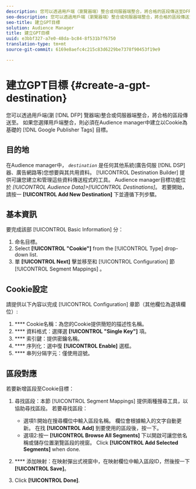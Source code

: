 ```yaml
---
description: 您可以透過用戶端（瀏覽器端）整合或伺服器端整合，將合格的區段傳送至DFP。 如果您選擇用戶端整合，您必須在Audience manager中為Google Publisher標籤建立Cookie型目標。
seo-description: 您可以透過用戶端（瀏覽器端）整合或伺服器端整合，將合格的區段傳送至DFP。 如果您選擇用戶端整合，您必須在Audience manager中為Google Publisher標籤建立Cookie型目標。
seo-title: 建立GPT目標
solution: Audience Manager
title: 建立GPT目標
uuid: e3bbf327-a7e0-48da-bc84-8f531b7f6750
translation-type: tm+mt
source-git-commit: 6169e8aefc4c215c83d6229be7378f90453f19e9

---
```



# 建立GPT目標 {#create-a-gpt-destination}

您可以透過用戶端(瀏 [!DNL DFP] 覽器端)整合或伺服器端整合，將合格的區段傳送至。 如果您選擇用戶端整合，則必須在Audience manager中建立以Cookie為基礎的 [!DNL Google Publisher Tags] 目標。

## 目的地

在Audience manager中， *`destination`* 是任何其他系統(廣告伺服 [!DNL DSP]器、廣告網路等)您想要與其共用資料。 [!UICONTROL Destination Builder] 提供可讓您建立和管理這些資料傳送程式的工具。 Audience manager目標功能位於 *[!UICONTROL Audience Data]&gt;[!UICONTROL Destinations]*。 若要開始，請按一 **[!UICONTROL Add New Destination]** 下並遵循下列步驟。

## 基本資訊

要完成該部 [!UICONTROL Basic Information] 分：

1. 命名目標。
1. Select **[!UICONTROL "Cookie"]** from the [!UICONTROL Type] drop-down list.
1. 單 **[!UICONTROL Next]** 擊並移至和 [!UICONTROL Configuration] 節 [!UICONTROL Segment Mappings] 。

## Cookie設定

請提供以下內容以完成 [!UICONTROL Configuration] 章節（其他欄位為選填欄位）:

1. **** Cookie名稱：為您的Cookie提供簡短的描述性名稱。
1. **** 資料格式：選擇選 **[!UICONTROL "Single Key"]** 項。
1. **** 索引鍵：提供密鑰名稱。
1. **** 序列化：選中復 **[!UICONTROL Enable]** 選框。
1. **** 串列分隔字元：僅使用逗號。

## 區段對應

若要新增區段至Cookie目標：

1. 尋找區段：本節 [!UICONTROL Segment Mappings] 提供兩種搜尋工具，以協助尋找區段。 若要尋找區段：

   * 選項1:開始在搜尋欄位中輸入區段名稱。 欄位會根據輸入的文字自動更新。 在找 **[!UICONTROL Add]** 到要使用的區段後，按一下。
   * 選項2:按一 **[!UICONTROL Browse All Segments]** 下以開啟可讓您依名稱或儲存位置瀏覽區段的視窗。 Click **[!UICONTROL Add Selected Segments]** when done.

1. **** 添加映射：在映射彈出式視窗中，在映射欄位中輸入區段ID，然後按一下 **[!UICONTROL Save]**。

1. Click **[!UICONTROL Done]**.